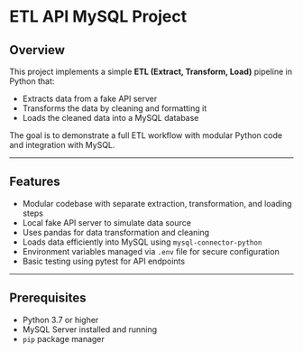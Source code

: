 # ETL API MySQL Project

## Overview

This project implements a simple **ETL (Extract, Transform, Load)** pipeline in Python that:

- Extracts data from a fake API server
- Transforms the data by cleaning and formatting it
- Loads the cleaned data into a MySQL database

The goal is to demonstrate a full ETL workflow with modular Python code and integration with MySQL.

---

## Features

- Modular codebase with separate extraction, transformation, and loading steps
- Local fake API server to simulate data source
- Uses pandas for data transformation and cleaning
- Loads data efficiently into MySQL using `mysql-connector-python`
- Environment variables managed via `.env` file for secure configuration
- Basic testing using pytest for API endpoints

---

## Prerequisites

- Python 3.7 or higher
- MySQL Server installed and running
- `pip` package manager
